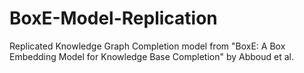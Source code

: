 # BoxE-Model-Replication
Replicated Knowledge Graph Completion model from "BoxE: A Box Embedding Model for Knowledge Base Completion" by Abboud et al.
